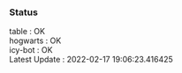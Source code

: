 ### Status


table : OK  
hogwarts : OK  
icy-bot : OK  
Latest Update : 2022-02-17 19:06:23.416425
